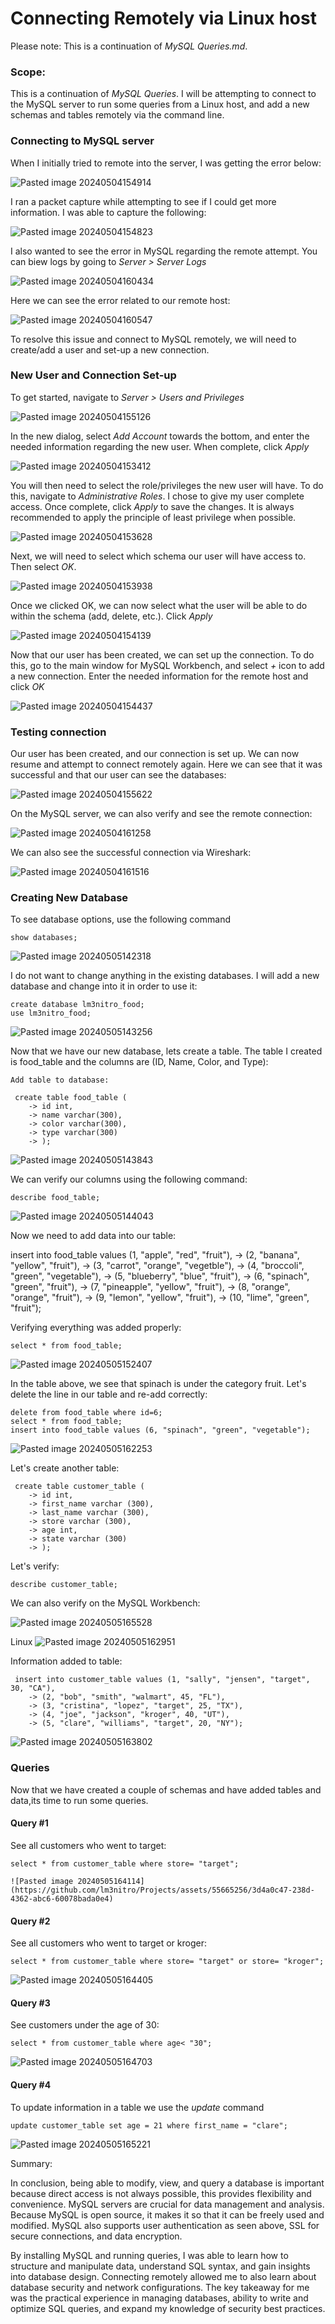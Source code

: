 # Connecting Remotely via Linux host

Please note: This is a continuation of *MySQL Queries.md*.

### Scope: 
This is a continuation of *MySQL Queries*. I will be attempting to connect to the MySQL server to run some queries from a Linux host, and add a new schemas and tables remotely via the command line. 

### Connecting to MySQL server

When I initially tried to remote into the server, I was getting the error below:

![Pasted image 20240504154914](https://github.com/lm3nitro/Projects/assets/55665256/32d1db03-7a26-4367-bb98-b5fd2e158750)

I ran a packet capture while attempting to see if I could get more information. I was able to capture the following:

![Pasted image 20240504154823](https://github.com/lm3nitro/Projects/assets/55665256/a68c155a-2c04-4b40-aada-ac84eb5f57b6)

I also wanted to see the error in MySQL regarding the remote attempt. You can biew logs by going to *Server > Server Logs*

![Pasted image 20240504160434](https://github.com/lm3nitro/Projects/assets/55665256/e0cc0c8d-6a66-49b6-a10a-276c959bcc63)

Here we can see the error related to our remote host:

![Pasted image 20240504160547](https://github.com/lm3nitro/Projects/assets/55665256/831445a0-1ae8-4067-909a-e43bf5f4f664)

To resolve this issue and connect to MySQL remotely, we will need to create/add a user and set-up a new connection.

### New User and Connection Set-up

To get started, navigate to *Server > Users and Privileges*

![Pasted image 20240504155126](https://github.com/lm3nitro/Projects/assets/55665256/cfadcc8f-8d55-4c19-a91c-b0839c3a9f45)

In the new dialog, select *Add Account* towards the bottom, and enter the needed information regarding the new user. When complete, click *Apply*

![Pasted image 20240504153412](https://github.com/lm3nitro/Projects/assets/55665256/5f52aeab-a5b0-46f2-b940-957df22216a2)

You will then need to select the role/privileges the new user will have. To do this, navigate to *Administrative Roles*. I chose to give my user complete access. Once complete, click *Apply* to save the changes. It is always recommended to apply the principle of least privilege when possible.

![Pasted image 20240504153628](https://github.com/lm3nitro/Projects/assets/55665256/c80e7c92-b9e2-46d5-85ea-0b48247540b5)

Next, we will need to select which schema our user will have access to. Then select *OK*.

![Pasted image 20240504153938](https://github.com/lm3nitro/Projects/assets/55665256/7f5ba7a2-eea3-4998-bbdb-1d89e1b1b001)

Once we clicked OK, we can now select what the user will be able to do within the schema (add, delete, etc.). Click *Apply*

![Pasted image 20240504154139](https://github.com/lm3nitro/Projects/assets/55665256/11597da1-56b8-454d-bb96-e0473a2afed7)

Now that our user has been created, we can set up the connection. To do this, go to the main window for MySQL Workbench, and select *+* icon to add a new connection. Enter the needed information for the remote host and click *OK*

![Pasted image 20240504154437](https://github.com/lm3nitro/Projects/assets/55665256/1dffb7f1-c140-4d0e-a0fb-3ce646f201d8)


### Testing connection

Our user has been created, and our connection is set up. We can now resume and attempt to connect remotely again. Here we can see that it was successful and that our user can see the databases:

![Pasted image 20240504155622](https://github.com/lm3nitro/Projects/assets/55665256/b3aa5d07-8006-4b04-92bf-cfd89e003aee)

On the MySQL server, we can also verify and see the remote connection:

![Pasted image 20240504161258](https://github.com/lm3nitro/Projects/assets/55665256/7c68edb3-6ff5-45ab-8387-915549347aab)

We can also see the successful connection via Wireshark:

![Pasted image 20240504161516](https://github.com/lm3nitro/Projects/assets/55665256/632ad97a-1ee3-41e1-a93f-e59a668d3687)

### Creating New Database

To see database options, use the following command

```
show databases;
```
![Pasted image 20240505142318](https://github.com/lm3nitro/Projects/assets/55665256/1655bb03-c800-4ec0-b041-e0e7509bb802)

I do not want to change anything in the existing databases. I will add a new database and change into it in order to use it:

```
create database lm3nitro_food;
use lm3nitro_food;
```
![Pasted image 20240505143256](https://github.com/lm3nitro/Projects/assets/55665256/a7f663bc-9d11-4320-bfe3-04b8634ded9a)

Now that we have our new database, lets create a table. The table I created is food_table and the columns are (ID, Name, Color, and Type):

```
Add table to database:

 create table food_table (
    -> id int,
    -> name varchar(300),
    -> color varchar(300),
    -> type varchar(300)
    -> );
```

![Pasted image 20240505143843](https://github.com/lm3nitro/Projects/assets/55665256/88a53fb1-43fc-4c07-b7e7-4c4e549fe067)

We can verify our columns using the following command:

```
describe food_table;
```

![Pasted image 20240505144043](https://github.com/lm3nitro/Projects/assets/55665256/a42a82c5-29d3-4247-9af3-59fa08b7e6c2)

Now we need to add data into our table:

insert into food_table values (1, "apple", "red", "fruit"),
    -> (2, "banana", "yellow", "fruit"),
    -> (3, "carrot", "orange", "vegetble"),
    -> (4, "broccoli", "green", "vegetable"),
    -> (5, "blueberry", "blue", "fruit"),
    -> (6, "spinach", "green", "fruit"),
    -> (7, "pineapple", "yellow", "fruit"),
    -> (8, "orange", "orange", "fruit"),
    -> (9, "lemon", "yellow", "fruit"),
    -> (10, "lime", "green", "fruit");


Verifying everything was added properly:

```
select * from food_table;
```

![Pasted image 20240505152407](https://github.com/lm3nitro/Projects/assets/55665256/09167fe9-503b-44a9-87f2-ec5f1a17554a)


In the table above, we see that spinach is under the category fruit. Let's delete the line in our table and re-add correctly:

```
delete from food_table where id=6;
select * from food_table;
insert into food_table values (6, "spinach", "green", "vegetable");
```

![Pasted image 20240505162253](https://github.com/lm3nitro/Projects/assets/55665256/c12d0f70-cc86-44c4-83c8-1af06f891da8)


Let's create another table:

```
 create table customer_table (
    -> id int,
    -> first_name varchar (300),
    -> last_name varchar (300),
    -> store varchar (300),
    -> age int,
    -> state varchar (300)
    -> );
```
Let's verify:

```
describe customer_table;
```

We can also verify on the MySQL Workbench:

![Pasted image 20240505165528](https://github.com/lm3nitro/Projects/assets/55665256/2518842a-b7dc-4a7f-8f12-d662ad352749)

Linux
![Pasted image 20240505162951](https://github.com/lm3nitro/Projects/assets/55665256/86e72c7e-c664-4e50-8bd8-fb37af405148)


Information added to table:

```
 insert into customer_table values (1, "sally", "jensen", "target", 30, "CA"),
    -> (2, "bob", "smith", "walmart", 45, "FL"),
    -> (3, "cristina", "lopez", "target", 25, "TX"),
    -> (4, "joe", "jackson", "kroger", 40, "UT"),
    -> (5, "clare", "williams", "target", 20, "NY");
```

![Pasted image 20240505163802](https://github.com/lm3nitro/Projects/assets/55665256/ad5dd890-caed-4003-970c-d4fd7aa1ca8c)


### Queries

Now that we have created a couple of schemas and have added tables and data,its time to run some queries. 

#### Query #1

See all customers who went to target:

```
select * from customer_table where store= "target";

![Pasted image 20240505164114](https://github.com/lm3nitro/Projects/assets/55665256/3d4a0c47-238d-4362-abc6-60078bada0e4)
```

#### Query #2

See all customers who went to target or kroger:

```
select * from customer_table where store= "target" or store= "kroger";
```

![Pasted image 20240505164405](https://github.com/lm3nitro/Projects/assets/55665256/1ec27297-b21a-4d50-af0b-052a1ecb6c2a)


#### Query #3

See customers under the age of 30:

```
select * from customer_table where age< "30";
```

![Pasted image 20240505164703](https://github.com/lm3nitro/Projects/assets/55665256/df8da6e9-f41f-46f2-9300-75b2deb7d2da)


#### Query #4

To update information in a table we use the *update* command

```
update customer_table set age = 21 where first_name = "clare";
```

![Pasted image 20240505165221](https://github.com/lm3nitro/Projects/assets/55665256/eb899b7d-12a3-48b9-946e-ebc4cb217675)

Summary:

In conclusion, being able to modify, view, and query a database is important because direct access is not always possible, this provides flexibility and convenience. MySQL servers are crucial for data management and analysis. Because MySQL is open source, it makes it so that it can be freely used and modified. MySQL also supports user authentication as seen above, SSL for secure connections, and data encryption. 

By installing MySQL and running queries, I was able to learn how to structure and manipulate data, understand SQL syntax, and gain insights into database design. Connecting remotely allowed me to also learn about database security and network configurations. The key takeaway for me was the practical experience in managing databases, ability to write and optimize SQL queries, and expand my knowledge of security best practices.
